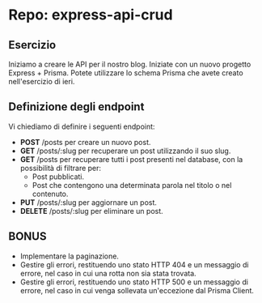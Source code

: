 # Repo: express-api-crud

## Esercizio
Iniziamo a creare le API per il nostro blog. 
Iniziate con un nuovo progetto Express + Prisma.
Potete utilizzare lo schema Prisma che avete creato nell'esercizio di ieri.

## Definizione degli endpoint
Vi chiediamo di definire i seguenti endpoint:

- **POST** /posts per creare un nuovo post.
- **GET** /posts/:slug per recuperare un post utilizzando il suo slug.
- **GET** /posts per recuperare tutti i post presenti nel database, con la possibilità di filtrare per: 
    - Post pubblicati.
    - Post che contengono una determinata parola nel titolo o nel contenuto. 
- **PUT** /posts/:slug per aggiornare un post.
- **DELETE** /posts/:slug per eliminare un post.

## BONUS

- Implementare la paginazione.
- Gestire gli errori, restituendo uno stato HTTP 404 e un messaggio di errore, nel caso in cui una rotta non sia stata trovata.
- Gestire gli errori, restituendo uno stato HTTP 500 e un messaggio di errore, nel caso in cui venga sollevata un'eccezione dal Prisma Client.